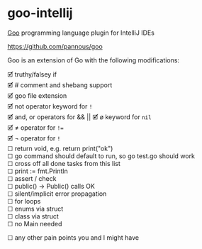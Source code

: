 # goo-intellij

[Goo](https://github.com/pannous/goo) programming language plugin for IntelliJ IDEs   

https://github.com/pannous/goo  

Goo is an extension of Go with the following modifications:  

🗹 truthy/falsey if    
🗹 # comment and shebang support    
🗹 goo file extension  
🗹 not operator keyword for `!`  
🗹 and, or operators for && || 
🗹 ø keyword for `nil`  
🗹 ≠ operator for `!=`  
🗹 ¬ operator for `!`  
☐ return void, e.g. return print("ok")    
☐ go command should default to run, so go test.go should work  
☐ cross off all done tasks from this list  
☐ print := fmt.Println      
☐ assert / check  
☐ public() -> Public() calls OK  
☐ silent/implicit error propagation      
☐ for loops      
☐ enums via struct    
☐ class via struct  
☐ no Main needed  

☐ any other pain points you and I might have  